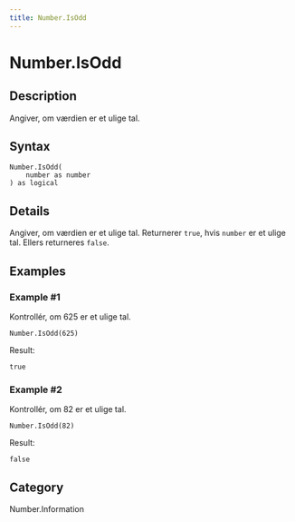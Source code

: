 ```yaml
---
title: Number.IsOdd
---
```


# Number.IsOdd


## Description

Angiver, om værdien er et ulige tal.


## Syntax

```powerquery
Number.IsOdd(
    number as number
) as logical
```


## Details

Angiver, om værdien er et ulige tal. Returnerer <code>true</code>, hvis <code>number</code> er et ulige tal. Ellers returneres <code>false</code>.


## Examples

### Example #1 
Kontrollér, om 625 er et ulige tal.
```powerquery
Number.IsOdd(625)
```

Result: 
```powerquery
true
```


### Example #2 
Kontrollér, om 82 er et ulige tal.
```powerquery
Number.IsOdd(82)
```

Result: 
```powerquery
false
```




## Category
Number.Information
